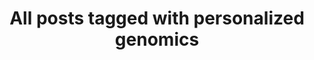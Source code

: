 ---
layout: tag
title: "All posts tagged with personalized genomics"
permalink: /weblog/tags/personalized-genomics/
taxonomy: personalized genomics
---